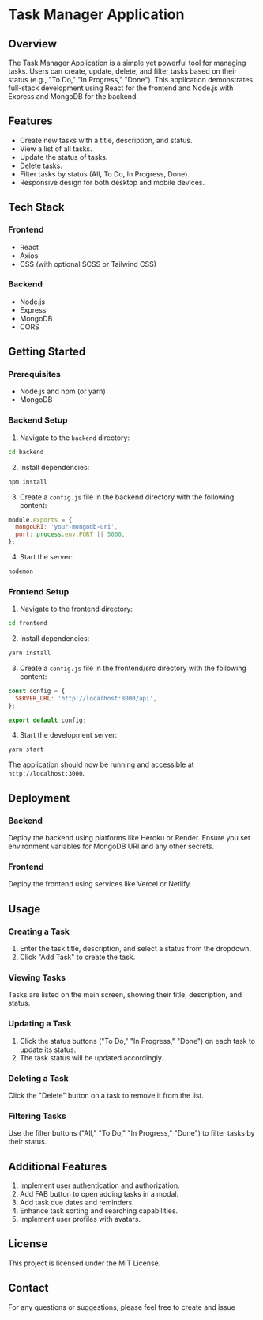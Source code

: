 # Task Manager Application

## Overview

The Task Manager Application is a simple yet powerful tool for managing tasks. Users can create, update, delete, and filter tasks based on their status (e.g., "To Do," "In Progress," "Done"). This application demonstrates full-stack development using React for the frontend and Node.js with Express and MongoDB for the backend.

## Features

- Create new tasks with a title, description, and status.
- View a list of all tasks.
- Update the status of tasks.
- Delete tasks.
- Filter tasks by status (All, To Do, In Progress, Done).
- Responsive design for both desktop and mobile devices.

## Tech Stack

### Frontend

- React
- Axios
- CSS (with optional SCSS or Tailwind CSS)

### Backend

- Node.js
- Express
- MongoDB
- CORS


## Getting Started

### Prerequisites

- Node.js and npm (or yarn)
- MongoDB

### Backend Setup

1. Navigate to the `backend` directory:

```sh
cd backend
```

2. Install dependencies:
```sh
npm install
```

3. Create a `config.js` file in the backend directory with the following content:
```js
module.exports = {
  mongoURI: 'your-mongodb-uri',
  port: process.env.PORT || 5000,
};
```

4. Start the server:
```sh
nodemon
```

### Frontend Setup

1. Navigate to the frontend directory:
```sh
cd frontend
```

2. Install dependencies:
```sh
yarn install
```

3. Create a `config.js` file in the frontend/src directory with the following content:
```js
const config = {
  SERVER_URL: 'http://localhost:8000/api',
};

export default config;
```

4. Start the development server:
```sh
yarn start
```
The application should now be running and accessible at `http://localhost:3000`.

## Deployment

### Backend
Deploy the backend using platforms like Heroku or Render.
Ensure you set environment variables for MongoDB URI and any other secrets.

### Frontend
Deploy the frontend using services like Vercel or Netlify.


## Usage
### Creating a Task
1. Enter the task title, description, and select a status from the dropdown.
2. Click "Add Task" to create the task.

### Viewing Tasks
Tasks are listed on the main screen, showing their title, description, and status.

### Updating a Task
1. Click the status buttons ("To Do," "In Progress," "Done") on each task to update its status.
2. The task status will be updated accordingly.

### Deleting a Task
Click the "Delete" button on a task to remove it from the list.

### Filtering Tasks
Use the filter buttons ("All," "To Do," "In Progress," "Done") to filter tasks by their status.

## Additional Features
1. Implement user authentication and authorization.
2. Add FAB button to open adding tasks in a modal.
3. Add task due dates and reminders.
4. Enhance task sorting and searching capabilities.
5. Implement user profiles with avatars.

## License
This project is licensed under the MIT License.

## Contact
For any questions or suggestions, please feel free to create and issue
